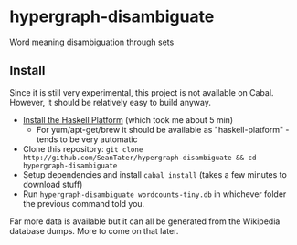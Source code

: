 hypergraph-disambiguate
=======================

Word meaning disambiguation through sets

Install
------

Since it is still very experimental, this project is not available on Cabal.
However, it should be relatively easy to build anyway.

- [Install the Haskell Platform](http://www.haskell.org/platform/) (which took me about 5 min)
  - For yum/apt-get/brew it should be available as "haskell-platform" - tends to be very automatic
- Clone this repository: `git clone http://github.com/SeanTater/hypergraph-disambiguate && cd hypergraph-disambiguate`
- Setup dependencies and install `cabal install` (takes a few minutes to download stuff)
- Run `hypergraph-disambiguate wordcounts-tiny.db` in whichever folder the previous command told you.

Far more data is available but it can all be generated from the Wikipedia database dumps.
More to come on that later.
